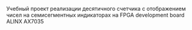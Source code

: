 Учебный проект реализации десятичного счетчика с отображением чисел на семисегментных индикаторах на FPGA development board ALINX AX7035
